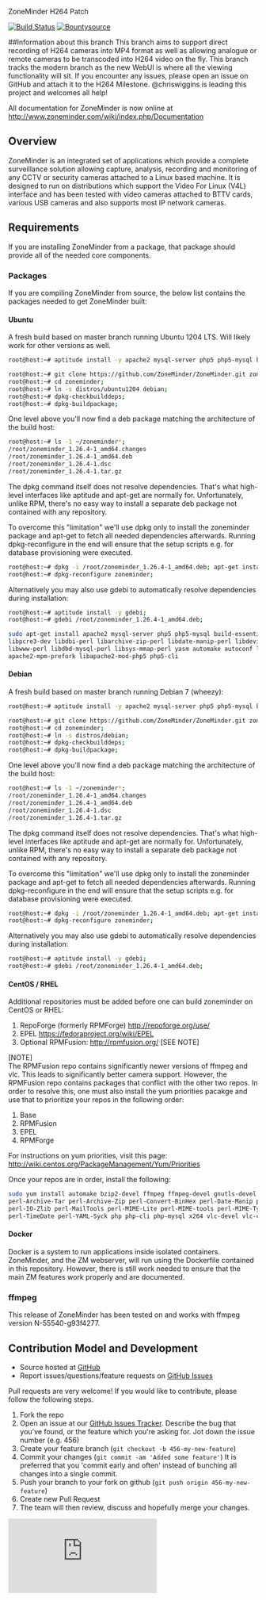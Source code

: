 ZoneMinder H264 Patch

[![Build Status](https://travis-ci.org/ZoneMinder/ZoneMinder.png?branch=feature-h264-videostorage)](https://travis-ci.org/ZoneMinder/ZoneMinder)  [![Bountysource](https://api.bountysource.com/badge/team?team_id=204&style=bounties_received)](https://www.bountysource.com/teams/zoneminder/issues?utm_source=ZoneMinder&utm_medium=shield&utm_campaign=bounties_received)

##Information about this branch
This branch aims to support direct recording of H264 cameras into MP4 format as well as allowing analogue or remote cameras to be transcoded into H264 video on the fly. This branch tracks the modern branch as the new WebUI is where all the viewing functionality will sit. If you encounter any issues, please open an issue on GitHub and attach it to the H264 Milestone. @chriswiggins is leading this project and welcomes all help!


All documentation for ZoneMinder is now online at http://www.zoneminder.com/wiki/index.php/Documentation

## Overview

ZoneMinder is an integrated set of applications which provide a complete surveillance solution allowing capture, analysis, recording and monitoring of any CCTV or security cameras attached to a Linux based machine. It is designed to run on distributions which support the Video For Linux (V4L) interface and has been tested with video cameras attached to BTTV cards, various USB cameras and also supports most IP network cameras. 

## Requirements

If you are installing ZoneMinder from a package, that package should provide all of the needed core components.

### Packages

If you are compiling ZoneMinder from source, the below list contains the packages needed to get ZoneMinder built:

#### Ubuntu

A fresh build based on master branch running Ubuntu 1204 LTS.  Will likely work for other versions as well.

```bash
root@host:~# aptitude install -y apache2 mysql-server php5 php5-mysql build-essential libmysqlclient-dev libssl-dev libbz2-dev libpcre3-dev libdbi-perl libarchive-zip-perl libdate-manip-perl libdevice-serialport-perl libmime-perl libpcre3 libwww-perl libdbd-mysql-perl libsys-mmap-perl yasm automake autoconf libjpeg8-dev libjpeg8 apache2-mpm-prefork libapache2-mod-php5 php5-cli libphp-serialization-perl libgnutls-dev libjpeg8-dev libavcodec-dev libavformat-dev libswscale-dev libavutil-dev libv4l-dev libtool ffmpeg libnetpbm10-dev libavdevice-dev libmime-lite-perl dh-autoreconf dpatch;

root@host:~# git clone https://github.com/ZoneMinder/ZoneMinder.git zoneminder;
root@host:~# cd zoneminder;
root@host:~# ln -s distros/ubuntu1204 debian;
root@host:~# dpkg-checkbuilddeps;
root@host:~# dpkg-buildpackage;
```

One level above you'll now find a deb package matching the architecture of the build host:

```bash
root@host:~# ls -1 ~/zoneminder*;
/root/zoneminder_1.26.4-1_amd64.changes
/root/zoneminder_1.26.4-1_amd64.deb
/root/zoneminder_1.26.4-1.dsc
/root/zoneminder_1.26.4-1.tar.gz
```

The dpkg command itself does not resolve dependencies. That's what high-level interfaces like aptitude and apt-get are normally for. Unfortunately, unlike RPM, there's no easy way to install a separate deb package not contained with any repository.

To overcome this "limitation" we'll use dpkg only to install the zoneminder package and apt-get to fetch all needed dependencies afterwards. Running dpkg-reconfigure in the end will ensure that the setup scripts e.g. for database provisioning were executed.

```bash
root@host:~# dpkg -i /root/zoneminder_1.26.4-1_amd64.deb; apt-get install -f;
root@host:~# dpkg-reconfigure zoneminder;
```
Alternatively you may also use gdebi to automatically resolve dependencies during installation:

```bash
root@host:~# aptitude install -y gdebi;
root@host:~# gdebi /root/zoneminder_1.26.4-1_amd64.deb;
```
```bash
sudo apt-get install apache2 mysql-server php5 php5-mysql build-essential libmysqlclient-dev libssl-dev libbz2-dev \
libpcre3-dev libdbi-perl libarchive-zip-perl libdate-manip-perl libdevice-serialport-perl libmime-perl libpcre3 \
libwww-perl libdbd-mysql-perl libsys-mmap-perl yasm automake autoconf libjpeg-turbo8-dev libjpeg-turbo8 \
apache2-mpm-prefork libapache2-mod-php5 php5-cli
```

#### Debian

A fresh build based on master branch running Debian 7 (wheezy):

```bash
root@host:~# aptitude install -y apache2 mysql-server php5 php5-mysql build-essential libmysqlclient-dev libssl-dev libbz2-dev libpcre3-dev libdbi-perl libarchive-zip-perl libdate-manip-perl libdevice-serialport-perl libmime-perl libpcre3 libwww-perl libdbd-mysql-perl libsys-mmap-perl yasm automake autoconf libjpeg8-dev libjpeg8 apache2-mpm-prefork libapache2-mod-php5 php5-cli libphp-serialization-perl libgnutls-dev libjpeg8-dev libavcodec-dev libavformat-dev libswscale-dev libavutil-dev libv4l-dev libtool ffmpeg libnetpbm10-dev libavdevice-dev libmime-lite-perl dh-autoreconf dpatch;

root@host:~# git clone https://github.com/ZoneMinder/ZoneMinder.git zoneminder;
root@host:~# cd zoneminder;
root@host:~# ln -s distros/debian;
root@host:~# dpkg-checkbuilddeps;
root@host:~# dpkg-buildpackage;
```

One level above you'll now find a deb package matching the architecture of the build host:

```bash
root@host:~# ls -1 ~/zoneminder*;
/root/zoneminder_1.26.4-1_amd64.changes
/root/zoneminder_1.26.4-1_amd64.deb
/root/zoneminder_1.26.4-1.dsc
/root/zoneminder_1.26.4-1.tar.gz
```

The dpkg command itself does not resolve dependencies. That's what high-level interfaces like aptitude and apt-get are normally for. Unfortunately, unlike RPM, there's no easy way to install a separate deb package not contained with any repository.

To overcome this "limitation" we'll use dpkg only to install the zoneminder package and apt-get to fetch all needed dependencies afterwards. Running dpkg-reconfigure in the end will ensure that the setup scripts e.g. for database provisioning were executed.

```bash
root@host:~# dpkg -i /root/zoneminder_1.26.4-1_amd64.deb; apt-get install -f;
root@host:~# dpkg-reconfigure zoneminder;
```
Alternatively you may also use gdebi to automatically resolve dependencies during installation:

```bash
root@host:~# aptitude install -y gdebi;
root@host:~# gdebi /root/zoneminder_1.26.4-1_amd64.deb;
```

#### CentOS / RHEL

Additional repositories must be added before one can build zoneminder on CentOS or RHEL:

1. RepoForge (formerly RPMForge) http://repoforge.org/use/
2. EPEL https://fedoraproject.org/wiki/EPEL
3. Optional RPMFusion: http://rpmfusion.org/ [SEE NOTE]
 
[NOTE]<br>
The RPMFusion repo contains significantly newer versions of ffmpeg and vlc. This leads to significantly better camera support. However, the RPMFusion repo contains packages that conflict with the other two repos. In order to resolve this, one must also install the yum priorities pacakge and use that to prioritize your repos in the following order:

1. Base
2. RPMFusion
3. EPEL
4. RPMForge

For instructions on yum priorities, visit this page:
http://wiki.centos.org/PackageManagement/Yum/Priorities

Once your repos are in order, install the following:
```bash
sudo yum install automake bzip2-devel ffmpeg ffmpeg-devel gnutls-devel httpd libjpeg-turbo libjpeg-turbo-devel mysql-devel mysql-server pcre-devel \
perl-Archive-Tar perl-Archive-Zip perl-Convert-BinHex perl-Date-Manip perl-DBD-MySQL perl-DBI perl-Device-SerialPort perl-Email-Date-Format perl-IO-stringy \
perl-IO-Zlib perl-MailTools perl-MIME-Lite perl-MIME-tools perl-MIME-Types perl-Module-Load perl-Package-Constants perl-Sys-Mmap perl-Time-HiRes \
perl-TimeDate perl-YAML-Syck php php-cli php-mysql x264 vlc-devel vlc-core libcurl libcurl-devel
```

#### Docker

Docker is a system to run applications inside isolated containers. ZoneMinder, and the ZM webserver, will run using the 
Dockerfile contained in this repository. However, there is still work needed to ensure that the main ZM features work 
properly and are documented. 

### ffmpeg

This release of ZoneMinder has been tested on and works with ffmpeg version N-55540-g93f4277.


## Contribution Model and  Development

* Source hosted at [GitHub](https://github.com/ZoneMinder/ZoneMinder/)
* Report issues/questions/feature requests on [GitHub Issues](https://github.com/ZoneMinder/ZoneMinder/issues)

Pull requests are very welcome!  If you would like to contribute, please follow
the following steps.

1. Fork the repo
2. Open an issue at our [GitHub Issues Tracker](https://github.com/ZoneMinder/ZoneMinder/issues).
   Describe the bug that you've found, or the feature which you're asking for.
   Jot down the issue number (e.g. 456)
3. Create your feature branch (`git checkout -b 456-my-new-feature`)
4. Commit your changes (`git commit -am 'Added some feature'`)
   It is preferred that you 'commit early and often' instead of bunching all
   changes into a single commit.
5. Push your branch to your fork on github (`git push origin 456-my-new-feature`)
6. Create new Pull Request
7. The team will then review, discuss and hopefully merge your changes.

[![Analytics](https://ga-beacon.appspot.com/UA-15147273-6/ZoneMinder/README.md)](https://github.com/igrigorik/ga-beacon)
